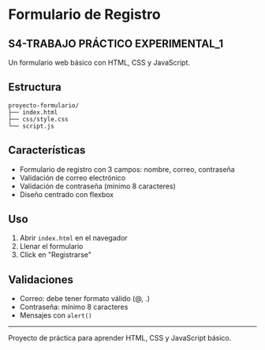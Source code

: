 # Formulario de Registro

## S4-TRABAJO PRÁCTICO EXPERIMENTAL_1

Un formulario web básico con HTML, CSS y JavaScript.

## Estructura

```
proyecto-formulario/
├── index.html
├── css/style.css
└── script.js
```

## Características

- Formulario de registro con 3 campos: nombre, correo, contraseña
- Validación de correo electrónico
- Validación de contraseña (mínimo 8 caracteres)
- Diseño centrado con flexbox

## Uso

1. Abrir `index.html` en el navegador
2. Llenar el formulario
3. Click en "Registrarse"

## Validaciones

- Correo: debe tener formato válido (@, .)
- Contraseña: mínimo 8 caracteres
- Mensajes con `alert()`

---
Proyecto de práctica para aprender HTML, CSS y JavaScript básico.